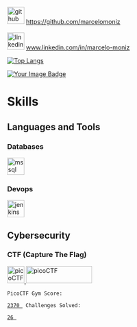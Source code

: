 
[<img src='https://cdn.jsdelivr.net/npm/simple-icons@3.0.1/icons/github.svg' alt='github' height='40'>](https://github.com/marcelomoniz) https://github.com/marcelomoniz
<br/>
<br/>
[<img src='https://cdn.jsdelivr.net/npm/simple-icons@3.0.1/icons/linkedin.svg' alt='linkedin' height='40'>](www.linkedin.com/in/marcelo-moniz) www.linkedin.com/in/marcelo-moniz

[![Top Langs](https://github-readme-stats.vercel.app/api/top-langs/?username=marcelomoniz&amp;layout=compact&amp;theme=chartreuse-dark&amp;langs_count=8)](https://github.com/marcelomoniz/github-readme-stats)

[<img src="https://tryhackme-badges.s3.amazonaws.com/marcelo.moniz.png" alt="Your Image Badge" />](https://tryhackme.com/r/p/marcelo.moniz) 


# Skills
<!--h3 align="left">Languages and Tools:</h3-->
## Languages and Tools
### Databases
<p align="left"> 
<a href="https://www.microsoft.com/en-us/sql-server" target="_blank"> 
  <img src="https://www.svgrepo.com/show/303229/microsoft-sql-server-logo.svg" alt="mssql" width="40" height="40"/> 
</a> 
</p>

### Devops
<p align="left"> 
<a href="https://www.jenkins.io" target="_blank"> 
  <img src="https://www.vectorlogo.zone/logos/jenkins/jenkins-icon.svg" alt="jenkins" width="40" height="40"/>  
</a> 
</p>

## Cybersecurity
### CTF (Capture The Flag)
<p align="left"> 
<a href="https://play.picoctf.org/users/marcelomoniz" target="_blank"> <img src="https://play.picoctf.org/static/media/picoctf-logo.b48dd31601be6b1cd24a45e02067704f.svg" alt="picoCTF" width="40" height="40"/> </a> 
<a href="https://picoctf.org" target="_blank"> <img src="https://picoctf.org/img/logos/ini.png" alt="picoCTF" width="154" height="40"/> </a> 
</p>

<code>PicoCTF Gym Score: <a href="https://play.picoctf.org/users/marcelomoniz" target="_blank"> 2370 </a> 
Challenges Solved: <a href="https://play.picoctf.org/users/marcelomoniz" target="_blank"> 26 </a>
</code>

<!-- 
geradores
https://rahuldkjain.github.io/gh-profile-readme-generator/
https://arturssmirnovs.github.io/github-profile-readme-generator/
https://www.youtube.com/watch?v=9RZblj1uQ_0
-->

<!--
**marcelomoniz/marcelomoniz** is a ✨ _special_ ✨ repository because its `README.md` (this file) appears on your GitHub profile.

Here are some ideas to get you started:

- 🔭 I’m currently working on ...
- 🌱 I’m currently learning ...
- 👯 I’m looking to collaborate on ...
- 🤔 I’m looking for help with ...
- 💬 Ask me about ...
- 📫 How to reach me: ...
- 😄 Pronouns: ...
- ⚡ Fun fact: ...
-->
